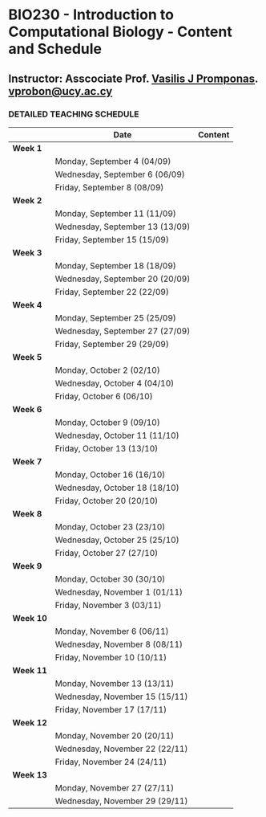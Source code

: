 # BIO230 - Introduction to Computational Biology - Content and Schedule

## Instructor: Asscociate Prof. [Vasilis J Promponas](https://www.ucy.ac.cy/dir/el/component/comprofiler/userprofile/vprobon). [vprobon@ucy.ac.cy](mailto:vprobon@ucy.ac.cy)

### DETAILED TEACHING SCHEDULE

||Date|Content|
|---|---|---|
|**Week 1**|||
||Monday, September 4 (04/09)||
||Wednesday, September 6 (06/09)||
||Friday, September 8 (08/09)||
|**Week 2**|||
||Monday, September 11 (11/09)||
||Wednesday, September 13 (13/09)||
||Friday, September 15 (15/09)||
|**Week 3**|||
||Monday, September 18 (18/09)||
||Wednesday, September 20 (20/09)||
||Friday, September 22 (22/09)||
|**Week 4**|||
||Monday, September 25 (25/09)||
||Wednesday, September 27 (27/09)||
||Friday, September 29 (29/09)||
|**Week 5**|||
||Monday, October 2 (02/10)||
||Wednesday, October 4 (04/10)||
||Friday, October 6 (06/10)||
|**Week 6**|||
||Monday, October 9 (09/10)||
||Wednesday, October 11 (11/10)||
||Friday, October 13 (13/10)||
|**Week 7**|||
||Monday, October 16 (16/10)||
||Wednesday, October 18 (18/10)||
||Friday, October 20 (20/10)||
|**Week 8**|||
||Monday, October 23 (23/10)||
||Wednesday, October 25 (25/10)||
||Friday, October 27 (27/10)||
|**Week 9**|||
||Monday, October 30 (30/10)||
||Wednesday, November 1 (01/11)||
||Friday, November 3 (03/11)||
|**Week 10**|||
||Monday, November 6 (06/11)||
||Wednesday, November 8 (08/11)||
||Friday, November 10 (10/11)||
|**Week 11**|||
||Monday, November 13 (13/11)||
||Wednesday, November 15 (15/11)||
||Friday, November 17 (17/11)||
|**Week 12**|||
||Monday, November 20 (20/11)||
||Wednesday, November 22 (22/11)||
||Friday, November 24 (24/11)||
|**Week 13**|||
||Monday, November 27 (27/11)||
||Wednesday, November 29 (29/11)||



